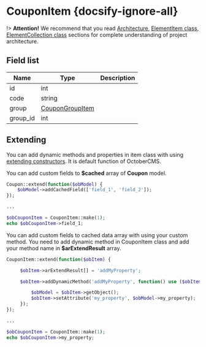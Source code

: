 # CouponItem {docsify-ignore-all}

!> **Attention!**  We recommend that you read [Architecture](home.md#architecture), [ElementItem class](item-class/item-class.md),
[ElementCollection class](collection-class/collection-class.md) sections for complete understanding of  project architecture.

## Field list

|  Name | Type | Description |
|-------|------|--------|
|id|int|
|code|string|
|group|[CouponGroupItem](modules/coupon-group/item/item.md)|
|group_id|int|

## Extending

You can add dynamic methods and properties in item class with using [extending constructors](http://octobercms.com/docs/services/behaviors#constructor-extension).
It is default function of OctoberCMS.

You can add custom fields to **$cached** array of **Coupon** model.
```php
Coupon::extend(function($obModel) {
    $obModel->addCachedField(['field_1', 'field_2']);
});

...

$obCouponItem = CouponItem::make(1);
echo $obCouponItem->field_1;
```

You can add custom fields to cached data array with using your custom method.
You need to add dynamic method in CouponItem class and add your method name in **$arExtendResult** array.
```php
CouponItem::extend(function($obItem) {

     $obItem->arExtendResult[] = 'addMyProperty';

     $obItem->addDynamicMethod('addMyProperty', function() use ($obItem) {

         $obModel = $obItem->getObject();
         $obItem->setAttribute('my_property', $obModel->my_property);
     });
});

...

$obCouponItem = CouponItem::make(1);
echo $obCouponItem->my_property;
```
